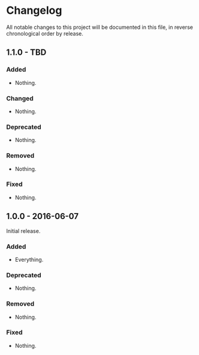 # Changelog

All notable changes to this project will be documented in this file, in reverse chronological order by release.

## 1.1.0 - TBD

### Added

- Nothing.

### Changed

- Nothing.

### Deprecated

- Nothing.

### Removed

- Nothing.

### Fixed

- Nothing.

## 1.0.0 - 2016-06-07

Initial release.

### Added

- Everything.

### Deprecated

- Nothing.

### Removed

- Nothing.

### Fixed

- Nothing.
